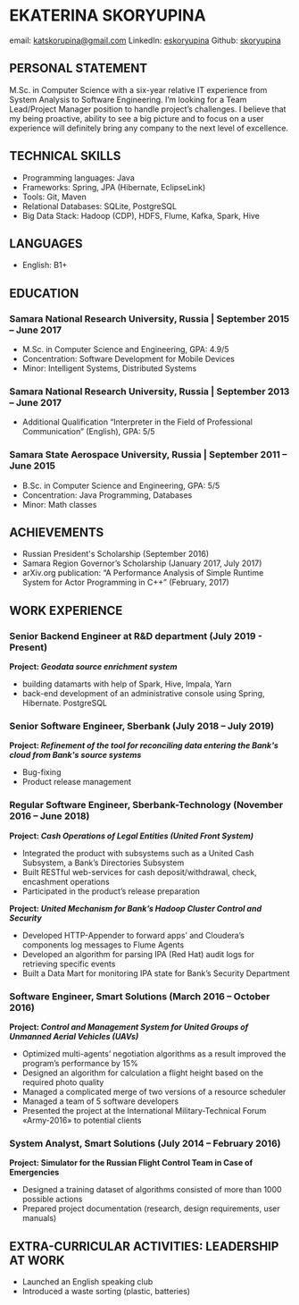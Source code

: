 # EKATERINA SKORYUPINA
email: katskorupina@gmail.com LinkedIn: [eskoryupina](http://www.linkedin.com/in/eskoryupina) Github: [skoryupina](https://github.com/skoryupina)

## PERSONAL STATEMENT
M.Sc. in Computer Science with a six-year relative IT experience from System Analysis to Software Engineering. I’m
looking for a Team Lead/Project Manager position to handle project’s challenges. I believe that my being proactive,
ability to see a big picture and to focus on a user experience will definitely bring any company to the next level of excellence.

## TECHNICAL SKILLS
* Programming languages: Java
* Frameworks: Spring, JPA (Hibernate, EclipseLink)
* Tools: Git, Maven
* Relational Databases: SQLite, PostgreSQL
* Big Data Stack: Hadoop (CDP), HDFS, Flume, Kafka, Spark, Hive

## LANGUAGES
* English: B1+

## EDUCATION
### Samara National Research University, Russia | September 2015 – June 2017
* M.Sc. in Computer Science and Engineering, GPA: 4.9/5
* Concentration: Software Development for Mobile Devices
* Minor: Intelligent Systems, Distributed Systems

### Samara National Research University, Russia | September 2013 – June 2017
* Additional Qualification “Interpreter in the Field of Professional Communication” (English), GPA: 5/5

### Samara State Aerospace University, Russia | September 2011 – June 2015
* B.Sc. in Computer Science and Engineering, GPA: 5/5
* Concentration: Java Programming, Databases
* Minor: Math classes 

## ACHIEVEMENTS
* Russian President's Scholarship (September 2016)
* Samara Region Governor’s Scholarship (January 2017, July 2017)
* arXiv.org publication: “A Performance Analysis of Simple Runtime System for Actor Programming in C++” (February, 2017)

## WORK EXPERIENCE
### Senior Backend Engineer at R&D department (July 2019 - Present)
**Project: _Geodata source enrichment system_**
* building datamarts with help of Spark, Hive, Impala, Yarn
* back-end development of an administrative console using Spring, Hibernate. PostgreSQL

### Senior Software Engineer, Sberbank (July 2018 – July 2019)
**Project: _Refinement of the tool for reconciling data entering the Bank's cloud from Bank's source systems_**
* Bug-fixing
* Product release management

### Regular Software Engineer, Sberbank-Technology (November 2016 – June 2018)
**Project: _Сash Operations of Legal Entities (United Front System)_**
* Integrated the product with subsystems such as a United Cash Subsystem, a Bank’s Directories Subsystem
* Built RESTful web-services for cash deposit/withdrawal, check, encashment operations
* Participated in the product’s release preparation

**Project: _United Mechanism for Bank’s Hadoop Cluster Control and Security_**
* Developed HTTP-Appender to forward apps’ and Cloudera’s components log messages to Flume Agents
* Developed an algorithm for parsing IPA (Red Hat) audit logs for retrieving specific events
* Built a Data Mart for monitoring IPA state for Bank’s Security Department

### Software Engineer, Smart Solutions (March 2016 – October 2016)
**Project: _Control and Management System for United Groups of Unmanned Aerial Vehicles (UAVs)_**
* Optimized multi-agents’ negotiation algorithms as a result improved the program’s performance by 15%
* Designed an algorithm for calculation a flight height based on the required photo quality
* Managed a complicated merge of two versions of a resource scheduler
* Managed a team of 5 software developers
* Presented the project at the International Military-Technical Forum «Army-2016» to potential clients

### System Analyst, Smart Solutions (July 2014 – February 2016)
**Project: Simulator for the Russian Flight Control Team in Case of Emergencies**
* Designed a training dataset of algorithms consisted of more than 1000 possible actions
* Prepared project documentation (research, design requirements, user manuals)

## EXTRA-CURRICULAR ACTIVITIES: LEADERSHIP AT WORK
* Launched an English speaking club
* Introduced a waste sorting (plastic, batteries)

